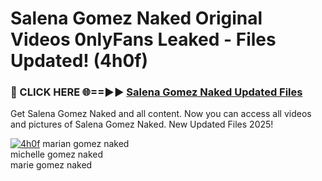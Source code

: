 # Salena Gomez Naked Original Videos 0nlyFans Leaked - Files Updated! (4h0f)

<h3>🔴 CLICK HERE 🌐==►► <a href="https://tinyurl.com/yckcrads" rel="nofollow">Salena Gomez Naked Updated Files</a></h3>

Get Salena Gomez Naked and all content. Now you can access all videos and pictures of Salena Gomez Naked. New Updated Files 2025!

[![4h0f](https://i.imgur.com/hpKpOFt.gif)](https://tinyurl.com/yckcrads)
marian gomez naked<br>
michelle gomez naked<br>
marie gomez naked